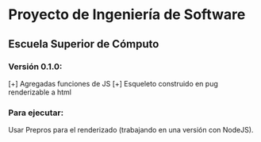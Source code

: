 # Proyecto de Ingeniería de Software
## Escuela Superior de Cómputo

### Versión 0.1.0:
[+] Agregadas funciones de JS
[+] Esqueleto construido en pug renderizable a html

### Para ejecutar:

Usar Prepros para el renderizado (trabajando en una versión con NodeJS).